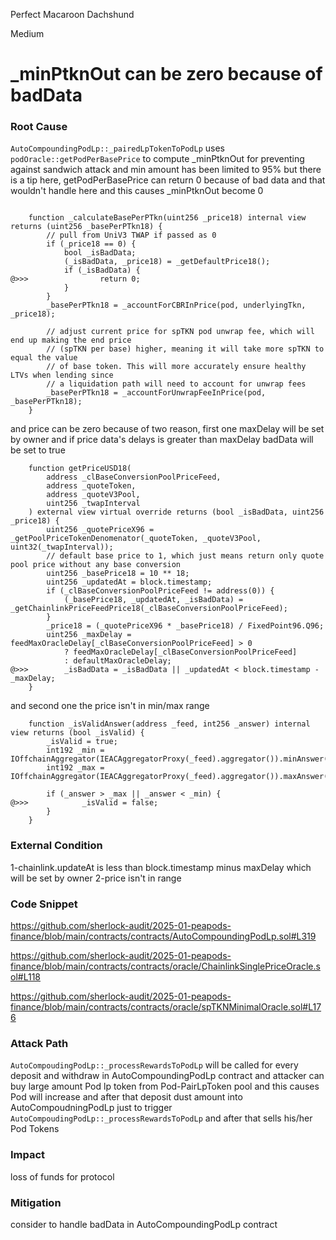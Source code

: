 Perfect Macaroon Dachshund

Medium

# _minPtknOut can be zero because of badData

### Root Cause
`AutoCompoundingPodLp::_pairedLpTokenToPodLp` uses `podOracle::getPodPerBasePrice` to compute _minPtknOut for preventing against sandwich attack
and min amount has been limited to 95% but there is a tip here, 
getPodPerBasePrice can return 0 because of bad data and that wouldn't handle here and this causes _minPtknOut become 0
```solidity

    function _calculateBasePerPTkn(uint256 _price18) internal view returns (uint256 _basePerPTkn18) {
        // pull from UniV3 TWAP if passed as 0
        if (_price18 == 0) {
            bool _isBadData;
            (_isBadData, _price18) = _getDefaultPrice18();
            if (_isBadData) {
@>>>                return 0;
            }
        }
        _basePerPTkn18 = _accountForCBRInPrice(pod, underlyingTkn, _price18);

        // adjust current price for spTKN pod unwrap fee, which will end up making the end price
        // (spTKN per base) higher, meaning it will take more spTKN to equal the value
        // of base token. This will more accurately ensure healthy LTVs when lending since
        // a liquidation path will need to account for unwrap fees
        _basePerPTkn18 = _accountForUnwrapFeeInPrice(pod, _basePerPTkn18);
    }
```

and price can be zero because of two reason, first one maxDelay will be set by owner and if price data's delays is greater than maxDelay badData will be set to true

```solidity
    function getPriceUSD18(
        address _clBaseConversionPoolPriceFeed,
        address _quoteToken,
        address _quoteV3Pool,
        uint256 _twapInterval
    ) external view virtual override returns (bool _isBadData, uint256 _price18) {
        uint256 _quotePriceX96 = _getPoolPriceTokenDenomenator(_quoteToken, _quoteV3Pool, uint32(_twapInterval));
        // default base price to 1, which just means return only quote pool price without any base conversion
        uint256 _basePrice18 = 10 ** 18;
        uint256 _updatedAt = block.timestamp;
        if (_clBaseConversionPoolPriceFeed != address(0)) {
            (_basePrice18, _updatedAt, _isBadData) = _getChainlinkPriceFeedPrice18(_clBaseConversionPoolPriceFeed);
        }
        _price18 = (_quotePriceX96 * _basePrice18) / FixedPoint96.Q96;
        uint256 _maxDelay = feedMaxOracleDelay[_clBaseConversionPoolPriceFeed] > 0
            ? feedMaxOracleDelay[_clBaseConversionPoolPriceFeed]
            : defaultMaxOracleDelay;
@>>>        _isBadData = _isBadData || _updatedAt < block.timestamp - _maxDelay;
    }
```
and second one the price isn't in min/max range

```solidity
    function _isValidAnswer(address _feed, int256 _answer) internal view returns (bool _isValid) {
        _isValid = true;
        int192 _min = IOffchainAggregator(IEACAggregatorProxy(_feed).aggregator()).minAnswer();
        int192 _max = IOffchainAggregator(IEACAggregatorProxy(_feed).aggregator()).maxAnswer();

        if (_answer > _max || _answer < _min) {
@>>>            _isValid = false;
        }
    }
```

### External Condition
1-chainlink.updateAt is less than block.timestamp minus maxDelay which will be set by owner
2-price isn't in range

### Code Snippet

https://github.com/sherlock-audit/2025-01-peapods-finance/blob/main/contracts/contracts/AutoCompoundingPodLp.sol#L319

https://github.com/sherlock-audit/2025-01-peapods-finance/blob/main/contracts/contracts/oracle/ChainlinkSinglePriceOracle.sol#L118

https://github.com/sherlock-audit/2025-01-peapods-finance/blob/main/contracts/contracts/oracle/spTKNMinimalOracle.sol#L176



### Attack Path
`AutoCompoudingPodLp::_processRewardsToPodLp` will be called for every deposit and withdraw in AutoCompoundingPodLp contract
and attacker can buy large amount Pod lp token from Pod-PairLpToken pool and this causes Pod will increase and after that deposit
dust amount into AutoCompoudningPodLp just to trigger `AutoCompoudingPodLp::_processRewardsToPodLp` and after that sells his/her Pod Tokens

### Impact
loss of funds for protocol

### Mitigation

consider to handle badData in AutoCompoundingPodLp contract
